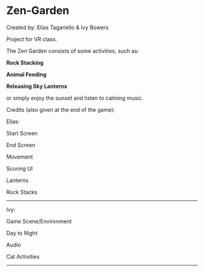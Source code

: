 # Zen-Garden

Created by: Elias Tagariello & Ivy Bowers

Project for VR class.

The Zen Garden consists of some activities, such as:

**Rock Stacking**

**Animal Feeding**

**Releasing Sky Lanterns**


or simply enjoy the sunset and listen to calming music.

Credits (also given at the end of the game):

Elias:

Start Screen

End Screen

Movement

Scoring UI

Lanterns

Rock Stacks
_________

Ivy:

Game Scene/Environment

Day to Night

Audio

Cat Activities

__________
